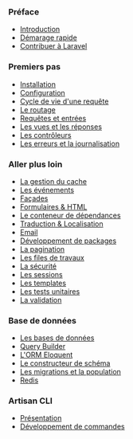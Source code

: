 <a name="preface"></a>
### Préface
 - [Introduction](/4/introduction)
 - [Démarage rapide](/4/quick)
 - [Contribuer à Laravel](/4/contributing)
 <a name="premiers-pas"></a>
### Premiers pas
 - [Installation](/4/installation)
 - [Configuration](/4/configuration)
 - [Cycle de vie d'une requête](/4/lifecycle)
 - [Le routage](/4/routing)
 - [Requêtes et entrées](/4/requests)
 - [Les vues et les réponses](/4/responses)
 - [Les contrôleurs](/4/controllers)
 - [Les erreurs et la journalisation](/4/errors)
 <a name="aller-plus-loin"></a>
### Aller plus loin
 - [La gestion du cache](/4/cache)
 - [Les événements](/4/events)
 - [Façades](/4/facades)
 - [Formulaires & HTML](/4/html)
 - [Le conteneur de dépendances](/4/ioc)
 - [Traduction & Localisation](/4/localization)
 - [Email](/4/mail)
 - [Développement de packages](/4/packages)
 - [La pagination](/4/pagination)
 - [Les files de travaux](/4/queues)
 - [La sécurité](/4/security)
 - [Les sessions](/4/session)
 - [Les templates](/4/templates)
 - [Les tests unitaires](/4/testing)
 - [La validation](/4/validation)
 <a name="base-de-donnees"></a>
### Base de données
 - [Les bases de données](/4/database)
 - [Query Builder](/4/queries)
 - [L'ORM Eloquent](/4/eloquent)
 - [Le constructeur de schéma](/4/schema)
 - [Les migrations et la population](/4/migrations)
 - [Redis](/4/redis)
 <a name="artisan-cli"></a>
### Artisan CLI
 - [Présentation](/4/artisan)
 - [Développement de commandes](/4/commands)
